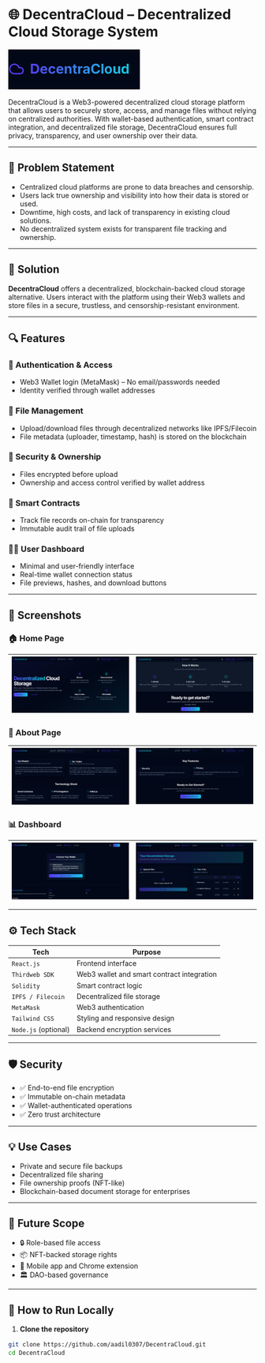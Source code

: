 # 🌐 DecentraCloud – Decentralized Cloud Storage System

![Logo](decentracloud/img/logo.png)

DecentraCloud is a Web3-powered decentralized cloud storage platform that allows users to securely store, access, and manage files without relying on centralized authorities. With wallet-based authentication, smart contract integration, and decentralized file storage, DecentraCloud ensures full privacy, transparency, and user ownership over their data.

---

## 🚩 Problem Statement

- Centralized cloud platforms are prone to data breaches and censorship.
- Users lack true ownership and visibility into how their data is stored or used.
- Downtime, high costs, and lack of transparency in existing cloud solutions.
- No decentralized system exists for transparent file tracking and ownership.

---

## 🚀 Solution

**DecentraCloud** offers a decentralized, blockchain-backed cloud storage alternative. Users interact with the platform using their Web3 wallets and store files in a secure, trustless, and censorship-resistant environment.

---

## 🔍 Features

### 👥 Authentication & Access
- Web3 Wallet login (MetaMask) – No email/passwords needed
- Identity verified through wallet addresses

### 📂 File Management
- Upload/download files through decentralized networks like IPFS/Filecoin
- File metadata (uploader, timestamp, hash) is stored on the blockchain

### 🔐 Security & Ownership
- Files encrypted before upload
- Ownership and access control verified by wallet address

### 📜 Smart Contracts
- Track file records on-chain for transparency
- Immutable audit trail of file uploads

### 🧑‍💻 User Dashboard
- Minimal and user-friendly interface
- Real-time wallet connection status
- File previews, hashes, and download buttons

---

## 📸 Screenshots

### 🏠 Home Page
| ![](decentracloud/img/home1.png) | ![](decentracloud/img/home2.png) |
|--------------------------|--------------------------|

### 📄 About Page
| ![](decentracloud/img/about1.png) | ![](decentracloud/img/about2.png) |
|---------------------------|---------------------------|

### 📊 Dashboard
| ![](decentracloud/img/dashboard1.png) | ![](decentracloud/img/dashboard2.png) |
|-------------------------------|-------------------------------|

---

## ⚙️ Tech Stack

| Tech | Purpose |
|------|---------|
| `React.js` | Frontend interface |
| `Thirdweb SDK` | Web3 wallet and smart contract integration |
| `Solidity` | Smart contract logic |
| `IPFS / Filecoin` | Decentralized file storage |
| `MetaMask` | Web3 authentication |
| `Tailwind CSS` | Styling and responsive design |
| `Node.js` (optional) | Backend encryption services |

---

## 🛡️ Security

- ✅ End-to-end file encryption  
- ✅ Immutable on-chain metadata  
- ✅ Wallet-authenticated operations  
- ✅ Zero trust architecture  

---

## 💡 Use Cases

- Private and secure file backups  
- Decentralized file sharing  
- File ownership proofs (NFT-like)  
- Blockchain-based document storage for enterprises  

---

## 📌 Future Scope

- 🔒 Role-based file access  
- 📦 NFT-backed storage rights  
- 📱 Mobile app and Chrome extension  
- 🏛 DAO-based governance  

---

## 🧠 How to Run Locally

1. **Clone the repository**
```bash
git clone https://github.com/aadil0307/DecentraCloud.git
cd DecentraCloud
